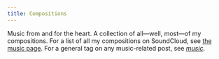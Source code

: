 ```yaml
---
title: Compositions
---
```


Music from and for the heart. A collection of all—well, most—of my compositions. For a list of all my compositions on SoundCloud, see [the music page](/music). For a general tag on any music-related post, see [*music*](/tags/music).
